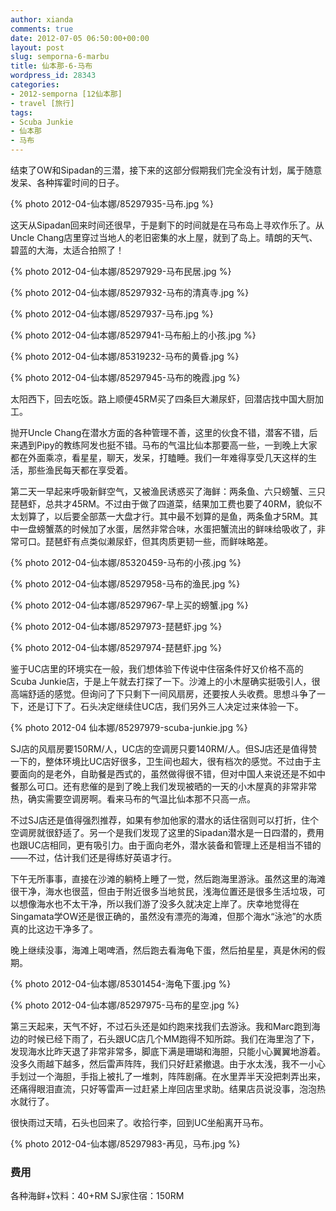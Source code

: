 ```yaml
---
author: xianda
comments: true
date: 2012-07-05 06:50:00+00:00
layout: post
slug: semporna-6-marbu
title: 仙本那-6-马布
wordpress_id: 28343
categories:
- 2012-semporna [12仙本那]
- travel [旅行]
tags:
- Scuba Junkie
- 仙本那
- 马布
---
```


结束了OW和Sipadan的三潜，接下来的这部分假期我们完全没有计划，属于随意发呆、各种挥霍时间的日子。

{% photo 2012-04-仙本娜/85297935-马布.jpg %}

这天从Sipadan回来时间还很早，于是剩下的时间就是在马布岛上寻欢作乐了。从Uncle Chang店里穿过当地人的老旧密集的水上屋，就到了岛上。晴朗的天气、碧蓝的大海，太适合拍照了！

<!-- more -->

{% photo 2012-04-仙本娜/85297929-马布民居.jpg %}

{% photo 2012-04-仙本娜/85297932-马布的清真寺.jpg %}

{% photo 2012-04-仙本娜/85297937-马布.jpg %}

{% photo 2012-04-仙本娜/85297941-马布船上的小孩.jpg %}

{% photo 2012-04-仙本娜/85319232-马布的黄昏.jpg %}

{% photo 2012-04-仙本娜/85297945-马布的晚霞.jpg %}

太阳西下，回去吃饭。路上顺便45RM买了四条巨大濑尿虾，回潜店找中国大厨加工。

抛开Uncle Chang在潜水方面的各种管理不善，这里的伙食不错，潜客不错，后来遇到Pipy的教练阿发也挺不错。马布的气温比仙本那要高一些，一到晚上大家都在外面乘凉，看星星，聊天，发呆，打瞌睡。我们一年难得享受几天这样的生活，那些渔民每天都在享受着。

第二天一早起来呼吸新鲜空气，又被渔民诱惑买了海鲜：两条鱼、六只螃蟹、三只琵琶虾，总共才45RM。不过由于做了四道菜，结果加工费也要了40RM，貌似不太划算了，以后要全部蒸一大盘才行。其中最不划算的是鱼，两条鱼才5RM。其中一盘螃蟹蒸的时候加了水蛋，居然非常合味，水蛋把蟹流出的鲜味给吸收了，非常可口。琵琶虾有点类似濑尿虾，但其肉质更韧一些，而鲜味略差。

{% photo 2012-04-仙本娜/85320459-马布的小孩.jpg %}

{% photo 2012-04-仙本娜/85297958-马布的渔民.jpg %}

{% photo 2012-04-仙本娜/85297967-早上买的螃蟹.jpg %}

{% photo 2012-04-仙本娜/85297973-琵琶虾.jpg %}

{% photo 2012-04-仙本娜/85297974-琵琶虾.jpg %}

鉴于UC店里的环境实在一般，我们想体验下传说中住宿条件好又价格不高的Scuba Junkie店，于是上午就去打探了一下。沙滩上的小木屋确实挺吸引人，很高端舒适的感觉。但询问了下只剩下一间风扇房，还要按人头收费。思想斗争了一下，还是订下了。石头决定继续住UC店，我们另外三人决定过来体验一下。

{% photo 2012-04 仙本娜/85297979-scuba-junkie.jpg %}

SJ店的风扇房要150RM/人，UC店的空调房只要140RM/人。但SJ店还是值得赞一下的，整体环境比UC店好很多，卫生间也超大，很有档次的感觉。不过由于主要面向的是老外，自助餐是西式的，虽然做得很不错，但对中国人来说还是不如中餐那么可口。还有悲催的是到了晚上我们发现被晒的一天的小木屋真的非常非常热，确实需要空调房啊。看来马布的气温比仙本那不只高一点。

不过SJ店还是值得强烈推荐，如果有参加他家的潜水的话住宿则可以打折，住个空调房就很舒适了。另一个是我们发现了这里的Sipadan潜水是一日四潜的，费用也跟UC店相同，更有吸引力。由于面向老外，潜水装备和管理上还是相当不错的——不过，估计我们还是得练好英语才行。

下午无所事事，直接在沙滩的躺椅上睡了一觉，然后跑海里游泳。虽然这里的海滩很干净，海水也很蓝，但由于附近很多当地贫民，浅海位置还是很多生活垃圾，可以想像海水也不太干净，所以我们游了没多久就决定上岸了。庆幸地觉得在Singamata学OW还是很正确的，虽然没有漂亮的海滩，但那个海水“泳池”的水质真的比这边干净多了。

晚上继续没事，海滩上喝啤酒，然后跑去看海龟下蛋，然后拍星星，真是休闲的假期。

{% photo 2012-04-仙本娜/85301454-海龟下蛋.jpg %}

{% photo 2012-04-仙本娜/85297975-马布的星空.jpg %}

第三天起来，天气不好，不过石头还是如约跑来找我们去游泳。我和Marc跑到海边的时候已经下雨了，石头跟UC店几个MM跑得不知所踪。我们在海里泡了下，发现海水比昨天退了非常非常多，脚底下满是珊瑚和海胆，只能小心翼翼地游着。没多久雨越下越多，然后雷声阵阵，我们只好赶紧撤退。由于水太浅，我不一小心手划过一个海胆，手指上被扎了一堆刺，阵阵剧痛。在水里弄半天没把刺弄出来，还痛得眼泪直流，只好等雷声一过赶紧上岸回店里求助。结果店员说没事，泡泡热水就行了。

很快雨过天晴，石头也回来了。收拾行李，回到UC坐船离开马布。

{% photo 2012-04-仙本娜/85297983-再见，马布.jpg %}

### 费用

各种海鲜+饮料：40+RM
SJ家住宿：150RM
